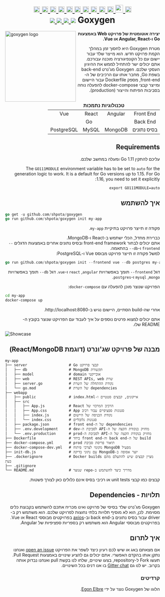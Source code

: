 <h1 align="center">
    <a href="https://github.com/Shpota/goxygen/tree/master/.github/README.md">
        <img height="20px" src="https://cdnjs.cloudflare.com/ajax/libs/flag-icon-css/3.4.6/flags/4x3/gb.svg">
    </a>
    <a href="https://github.com/Shpota/goxygen/tree/master/.github/README_zh.md">
        <img height="20px" src="https://cdnjs.cloudflare.com/ajax/libs/flag-icon-css/3.4.6/flags/4x3/cn.svg">
    </a>
    <a href="https://github.com/Shpota/goxygen/tree/master/.github/README_ua.md">
        <img height="20px" src="https://cdnjs.cloudflare.com/ajax/libs/flag-icon-css/3.4.6/flags/4x3/ua.svg">
    </a>
    <a href="https://github.com/Shpota/goxygen/tree/master/.github/README_ko.md">
        <img height="20px" src="https://cdnjs.cloudflare.com/ajax/libs/flag-icon-css/3.4.6/flags/4x3/kr.svg">
    </a>
    <a href="https://github.com/Shpota/goxygen/tree/master/.github/README_pt-br.md">
        <img height="20px" src="https://cdnjs.cloudflare.com/ajax/libs/flag-icon-css/3.4.6/flags/4x3/br.svg">
    </a>
    <a href="https://github.com/Shpota/goxygen/tree/master/.github/README_by.md">
        <img height="20px" src="https://cdnjs.cloudflare.com/ajax/libs/flag-icon-css/3.4.6/flags/4x3/by.svg">
    </a>
    <a href="https://github.com/Shpota/goxygen/tree/master/.github/README_fr.md">
        <img height="20px" src="https://cdnjs.cloudflare.com/ajax/libs/flag-icon-css/3.4.6/flags/4x3/fr.svg">
    </a>
    <a href="https://github.com/Shpota/goxygen/tree/master/.github/README_es.md">
        <img height="20px" src="https://cdnjs.cloudflare.com/ajax/libs/flag-icon-css/3.4.6/flags/4x3/es.svg">
    </a>
    <a href="https://github.com/Shpota/goxygen/tree/master/.github/README_jp.md">
        <img height="20px" src="https://cdnjs.cloudflare.com/ajax/libs/flag-icon-css/3.4.6/flags/4x3/jp.svg">
    </a>
    <a href="https://github.com/Shpota/goxygen/tree/master/.github/README_id.md">
        <img height="20px" src="https://cdnjs.cloudflare.com/ajax/libs/flag-icon-css/3.4.6/flags/4x3/id.svg">
    </a>
    <a href="https://github.com/Shpota/goxygen/tree/master/.github/README_he.md">
        <img height="25px" src="https://cdnjs.cloudflare.com/ajax/libs/flag-icon-css/3.4.6/flags/4x3/il.svg">
    </a>
    <a href="https://github.com/Shpota/goxygen/tree/master/.github/README_tr.md">
        <img height="20px" src="https://cdnjs.cloudflare.com/ajax/libs/flag-icon-css/3.4.6/flags/4x3/tr.svg">
    </a>
    <br>
    <div dir="rtl">
    Goxygen
    <a href="https://github.com/Shpota/goxygen/actions?query=workflow%3Abuild">
        <img src="https://github.com/Shpota/goxygen/workflows/build/badge.svg">
    </a>
    <a href="https://github.com/Shpota/goxygen/releases">
        <img src="https://img.shields.io/github/v/tag/shpota/goxygen?color=green&label=version">
    </a>
    <a href="https://gitter.im/goxygen/community">
        <img src="https://badges.gitter.im/goxygen/community.svg">
    </a>
    <a href="https://github.com/Shpota/goxygen/pulls">
        <img src="https://img.shields.io/badge/PRs-welcome-brightgreen.svg">
    </a>
    </div>
</h1>


<img src="../templates/react.webapp/src/logo.svg" align="left" width="230px" alt="goxygen logo">


<div dir="rtl">

**יצירה אוטומטית של פרויקט Web באמצעות Go ו-Angular, React או Vue.**

מטרת Goxygen היא לחסוך זמן במהלך הקמת פרויקט חדש.
הוא מייצר שלד עבור יישום עם כל הקונפיגורציה מוכנה עבורכם.
אתם יכולים ישר להתחיל לממש את ההיגיון העסקי שלכם.
Goxygen מג'נרט back-end בשפת Go, מחבר אותו עם הרכיבים של ה-front-end, מספק Dockerfile עבור היישום ומייצר קבצי docker-compose להפעלה נוחה בסביבות הפיתוח והייצור (production).
</div>

<div dir="rtl">
<table>
    <thead>
    <tr align="center">
        <td colspan=4><b>טכנולוגיות נתמכות</b></td>
    </tr>
    </thead>
    <tbody>
    <tr align="center">
        <td align="center">Front End</td>
        <td>Angular</td>
        <td>React</td>
        <td>Vue</td>
    </tr>
    <tr align="center">
        <td>Back End</td>
        <td colspan=3>Go</td>
    </tr>
    <tr align="center">
        <td>בסיס נתונים</td>
        <td>MongoDB</td>
        <td>MySQL</td>
        <td>PostgreSQL</td>
    </tr>
    </tbody>
</table>
</div>

<div dir="rtl">

## Requirements
עליכם להתקין Go 1.11 ומעלה במחשב שלכם.

The `GO111MODULE` environment variable has to be set to `auto`
for the generation logic to work. It is a default for Go
versions up to 1.15. For Go 1.16, you need to set it explicitly:
```
export GO111MODULE=auto
```

## איך להשתמש
</div>

```go
go get -u github.com/shpota/goxygen
go run github.com/shpota/goxygen init my-app
```
<div dir="rtl">

פקודה זו תייצר פרויקט בתיקיית <span dir="ltr">`my-app`</span>.  
</div>

<div dir="rtl">

כברירת מחדל, הכלי ישתמש ב-React ו-MongoDB.  
אתם יכולים לבחור front-end framework ובסיס נתונים אחרים באמצעות הדגלים <span dir="ltr">`--frontend`</span> ו-<span dir="ltr">`--db`</span> בהתאמה.  
למשל פקודה זו תייצר פרויקט מבוסס Vue ו-PostgreSQL:
</div>

```go
go run github.com/shpota/goxygen init --frontend vue --db postgres my-app
```

<div dir="rtl">

דגל <span dir="ltr">`--frontend`</span> תומך באפשרויות <span dir="ltr">`angular`</span>, <span dir="ltr">`react`</span> ו-<span dir="ltr">`vue`</span>.
דגל <span dir="ltr">`--db`</span> תומך באפשרויות <span dir="ltr">`mongo`</span>, <span dir="ltr">`mysql`</span> ו-<span dir="ltr">`postgres`</span>.
</div>

<div dir="rtl">

הפרויקט שנוצר מוכן להפעלה עם <span dir="ltr">`docker-compose`</span>:  
</div>

```sh
cd my-app
docker-compose up
```

<div dir="rtl">

אחרי שה-build הסתיים, היישום נגיש ב-http://localhost:8080.
</div>

<div dir="rtl">

אתם יכולים למצוא פרטים נוספים על איך לעבוד עם הפרויקט שנוצר בקובץ ה-README שלו.  
</div>

![Showcase](showcase.gif)

<div dir="rtl">

## מבנה של פרויקט שג'ונרט (דוגמת React/MongoDB)
</div>


    my-app
    ├── server                   # Go קבצי פרויקט
    │   ├── db                   # MongoDB תקשורת
    │   ├── model                # domain אובייקטי
    │   ├── web                  # REST APIs, web שרת
    │   ├── server.go            # נקודת ההתחלה של השרת
    │   └── go.mod               # של השרת dependencies
    ├── webapp                    
    │   ├── public               # index.html-אייקונים, קבצים סטטיים ו
    │   ├── src                       
    │   │   ├── App.js           # React הרכיב המרכזי של
    │   │   ├── App.css          # App סגנונות ספציפיים עבור רכיב
    │   │   ├── index.js         # נקודת הכניסה של היישום          
    │   │   └── index.css        # סגנונות גלובליים
    │   ├── package.json         # front end-של ה dependencies
    │   ├── .env.development     # dev-לסביבת ה API-מחזיק בנקודת הקצה של ה
    │   └── .env.production      # prod-לסביבת ה API-מחזיק בנקודת הקצה של ה
    ├── Dockerfile               # ביחד front end-וה back end-של ה build
    ├── docker-compose.yml       # prod תיאור פריסת סביבת
    ├── docker-compose-dev.yml   # מקומי לצרכי פיתוח MongoDB מפעיל
    ├── init-db.js               # עם נתוני בדיקה MongoDB-יוצר אסופה ב
    ├── .dockerignore            # Docker builds מציין קבצים שיש להתעלם מהם בעת
    ├── .gitignore
    └── README.md                # שנוצר repo-מדריך כיצד להשתמש ב

<div dir="rtl">

קבצים כמו קבצי unit tests או רכיבי בסיס אינם כלולים כאן לצורך פשטות.
</div>

<div dir="rtl">

## תלויות - Dependencies
</div>

<div dir="rtl">

Goxygen מג'נרט שלד בסיסי של פרויקט ואינו מכריח אתכם להשתמש בקבוצת כלים מסוימת. לכן, הוא לא מוסיף תלויות בלתי נחוצות לפרויקט שלכם.
הוא משתמש רק ב-driver עבור בסיס נתונים ב-back end וב-[axios](https://github.com/axios/axios) בפרויקטים מבוססי React או Vue. בפרויקטים מבוססי Angular הוא משתמש רק בספריות ספציפיות של Angular.
</div>

<div dir="rtl">

## איך לתרום
</div>

<div dir="rtl">

אם מצאתם באג או שיש לכם רעיון כיצד לשפר את הפרויקט [open an issue](https://github.com/Shpota/goxygen/issues) ואנחנו נתקן אותו בהקדם האפשרי. אתם יכולים גם להציע שינויים באמצעות Pull Request. תעשו Fork ל-repository, בצעו שינויים, שלחו לנו בקשת pull ואנחנו נבדוק אותה בקרוב. יש לנו גם [Gitter chat](https://gitter.im/goxygen/community) בו אנו דנים בכל השינויים.
</div>

<div dir="rtl">

### קרדיטים
</div>

<div dir="rtl">

הלוגו של Goxygen נוצר על ידי [Egon Elbre](https://twitter.com/egonelbre).
</div>
